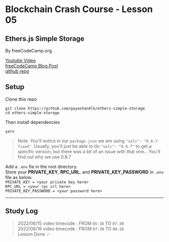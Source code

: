 # Blockchain Crash Course - Lesson 05
## Ethers.js Simple Storage
By freeCodeCamp.org

[Youtube Video](https://youtu.be/gyMwXuJrbJQ)  
[freeCodeCamp Blog Post](https://www.freecodecamp.org/news/learn-blockchain-solidity-full-stack-javascript-development/)  
[github repo](https://github.com/smartcontractkit/full-blockchain-solidity-course-js#lesson-5-ethersjs-simple-storage)

## Setup

Clone this repo

```
git clone https://github.com/gayashan4lk/ethers-simple-storage
cd ethers-simple-storage
```

Then install dependencies

```
yarn
```

> Note: You'll notice in our `package.json` we are using `"solc": "0.8.7-fixed"`. Usually, you'll just be able to do `"solc": "0.8.7"` to get a specific version, but there was a bit of an issue with that one... You'll find out why we use 0.8.7

Add a `.env` fie in the root directory.  
Store your **PRIVATE_KEY**, **RPC_URL**, and **PRIVATE_KEY_PASSWORD** in `.env` file as below.  
`PRIVATE_KEY = <your private key here>`  
`RPC_URL = <your rpc url here>`  
`PRIVATE_KEY_PASSWORD = <your password here>`

---

## Study Log

> 2022/06/15 video timecode : FROM `05:30` TO `07:30`  
> 2022/06/16 video timecode : FROM `07:30` TO `08:20`  
> Lesson Done ✅
